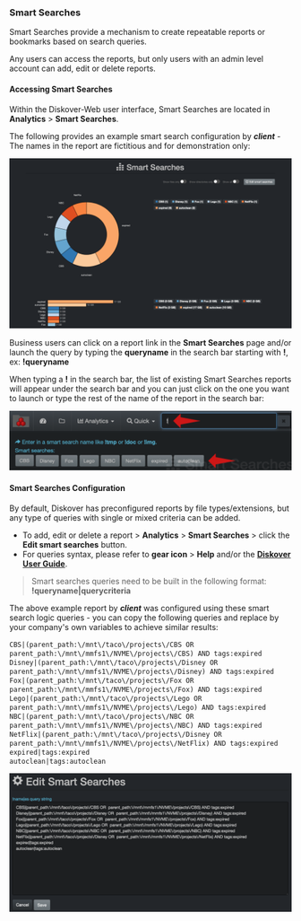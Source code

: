 ### Smart Searches

Smart Searches provide a mechanism to create repeatable reports or bookmarks based on search queries.

Any users can access the reports, but only users with an admin level account can add, edit or delete reports.

#### Accessing Smart Searches

Within the Diskover-Web user interface, Smart Searches are located in **Analytics** > **Smart Searches**.

The following provides an example smart search configuration by **_client_** - The names in the report are fictitious and for demonstration only:

![Image: Smart Searches Report](images/image_reporting_smart_searches_report_example_diskover_ui.png)

Business users can click on a report link in the **Smart Searches** page and/or launch the query by typing the **queryname** in the search bar starting with **!**, ex: **!queryname**

When typing a **!** in the search bar, the list of existing Smart Searches reports will appear under the search bar and you can just click on the one you want to launch or type the rest of the name of the report in the search bar:

![Image: Shortcut to Launch Smart Searches Report](images/image_reporting_smart_searches_launch_shortcut.png)

#### Smart Searches Configuration

By default, Diskover has preconfigured reports by file types/extensions, but any type of queries with single or mixed criteria can be added.

- To add, edit or delete a report > **Analytics** > **Smart Searches** > click the **Edit smart searches** button.
- For queries syntax, please refer to **gear icon** > **Help** and/or the [**Diskover User Guide**](https://www.diskoverdata.com/resources/documentation/).

> Smart searches queries need to be built in the following format: **!queryname|querycriteria**

The above example report by **_client_** was configured using these smart search logic queries - you can copy the following queries and replace by your company's own variables to achieve similar results:
```
CBS|(parent_path:\/mnt\/taco\/projects\/CBS OR  parent_path:\/mnt\/mmfs1\/NVME\/projects\/CBS) AND tags:expired
Disney|(parent_path:\/mnt\/taco\/projects\/Disney OR  parent_path:\/mnt\/mmfs1\/NVME\/projects\/Disney) AND tags:expired
Fox|(parent_path:\/mnt\/taco\/projects\/Fox OR  parent_path:\/mnt\/mmfs1\/NVME\/projects\/Fox) AND tags:expired
Lego|(parent_path:\/mnt\/taco\/projects\/Lego OR  parent_path:\/mnt\/mmfs1\/NVME\/projects\/Lego) AND tags:expired
NBC|(parent_path:\/mnt\/taco\/projects\/NBC OR  parent_path:\/mnt\/mmfs1\/NVME\/projects\/NBC) AND tags:expired
NetFlix|(parent_path:\/mnt\/taco\/projects\/Disney OR  parent_path:\/mnt\/mmfs1\/NVME\/projects\/NetFlix) AND tags:expired
expired|tags:expired
autoclean|tags:autoclean
```

![Image: Smart Searches Editing Window](images/image_reporting_smart_searches_report_editing_window.png)
